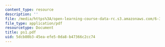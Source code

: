 ```yaml
---
content_type: resource
description: ''
file: /media/https%3A/open-learning-course-data-rc.s3.amazonaws.com/6-374-analysis-and-design-of-digital-integrated-circuits-fall-2003/5dcb80b345eaefe50da8b47366c2cc74_ps1.pdf
file_type: application/pdf
resourcetype: Document
title: ps1.pdf
uid: 5dcb80b3-45ea-efe5-0da8-b47366c2cc74
---
```

